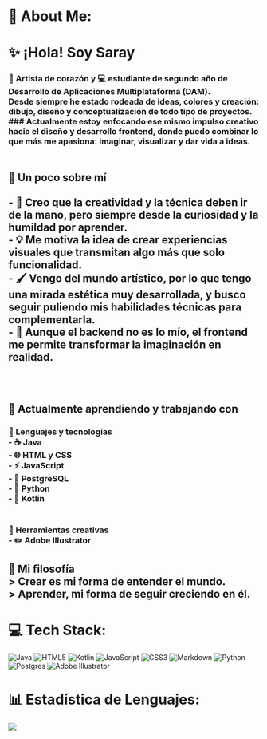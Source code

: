 # 💫 About Me:
# ✨ ¡Hola! Soy Saray<br>
### 🎨 **Artista de corazón** y 💻 **estudiante de segundo año de Desarrollo de Aplicaciones Multiplataforma (DAM)**.  <br>Desde siempre he estado rodeada de ideas, colores y creación: dibujo, diseño y conceptualización de todo tipo de proyectos.  ### Actualmente estoy enfocando ese mismo impulso creativo hacia el **diseño y desarrollo frontend**, donde puedo combinar lo que más me apasiona: **imaginar, visualizar y dar vida a ideas**.<br><br>
## 🌿 Un poco sobre mí<br><br>- 🧠 Creo que la creatividad y la técnica deben ir de la mano, pero siempre desde la **curiosidad y la humildad por aprender**.  <br>- 💡 Me motiva la idea de **crear experiencias visuales** que transmitan algo más que solo funcionalidad.  <br>- 🖌️ Vengo del mundo artístico, por lo que tengo una **mirada estética muy desarrollada**, y busco seguir puliendo mis habilidades técnicas para complementarla.  <br>- 🚀 Aunque el backend no es lo mío, el **frontend me permite transformar la imaginación en realidad**.<br><br><br>
## 🌸 Actualmente aprendiendo y trabajando con<br>
### 🧩 Lenguajes y tecnologías<br>- ☕ **Java**  <br>- 🌐 **HTML** y **CSS**<br>- ⚡ **JavaScript** <br>- 🐘 **PostgreSQL** <br>- 🐍 **Python** <br>- 🤖 **Kotlin**<br><br>
### 🎨 Herramientas creativas<br>- ✏️ **Adobe Illustrator**
## 🌈 Mi filosofía<br>> Crear es mi forma de entender el mundo.  <br>> Aprender, mi forma de seguir creciendo en él.


# 💻 Tech Stack:
![Java](https://img.shields.io/badge/java-%23ED8B00.svg?style=for-the-badge&logo=openjdk&logoColor=white) ![HTML5](https://img.shields.io/badge/html5-%23E34F26.svg?style=for-the-badge&logo=html5&logoColor=white) ![Kotlin](https://img.shields.io/badge/kotlin-%237F52FF.svg?style=for-the-badge&logo=kotlin&logoColor=white) ![JavaScript](https://img.shields.io/badge/javascript-%23323330.svg?style=for-the-badge&logo=javascript&logoColor=%23F7DF1E) ![CSS3](https://img.shields.io/badge/css3-%231572B6.svg?style=for-the-badge&logo=css3&logoColor=white) ![Markdown](https://img.shields.io/badge/markdown-%23000000.svg?style=for-the-badge&logo=markdown&logoColor=white) ![Python](https://img.shields.io/badge/python-3670A0?style=for-the-badge&logo=python&logoColor=ffdd54) ![Postgres](https://img.shields.io/badge/postgres-%23316192.svg?style=for-the-badge&logo=postgresql&logoColor=white) ![Adobe Illustrator](https://img.shields.io/badge/adobe%20illustrator-%23FF9A00.svg?style=for-the-badge&logo=adobe%20illustrator&logoColor=white)
# 📊 Estadística de Lenguajes:

![](https://github-readme-stats.vercel.app/api/top-langs/?username=SGRuzo&theme=dark&hide_border=false&include_all_commits=true&count_private=true&layout=compact)

